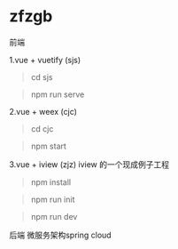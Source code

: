 # zfzgb
前端 

1.vue + vuetify (sjs)
>cd sjs 

>npm run serve


2.vue + weex (cjc)
>cd cjc

>npm start


3.vue + iview (zjz) iview 的一个现成例子工程
>npm install

>npm run init 

>npm run dev




	
后端 微服务架构spring cloud 







